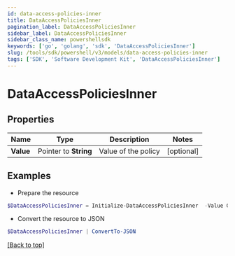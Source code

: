 ```yaml
---
id: data-access-policies-inner
title: DataAccessPoliciesInner
pagination_label: DataAccessPoliciesInner
sidebar_label: DataAccessPoliciesInner
sidebar_class_name: powershellsdk
keywords: ['go', 'golang', 'sdk', 'DataAccessPoliciesInner'] 
slug: /tools/sdk/powershell/v3/models/data-access-policies-inner
tags: ['SDK', 'Software Development Kit', 'DataAccessPoliciesInner']
---
```



# DataAccessPoliciesInner

## Properties

Name | Type | Description | Notes
------------ | ------------- | ------------- | -------------
**Value** |  Pointer to **String** | Value of the policy | [optional] 

## Examples

- Prepare the resource
```powershell
$DataAccessPoliciesInner = Initialize-DataAccessPoliciesInner  -Value GDPR-20
```

- Convert the resource to JSON
```powershell
$DataAccessPoliciesInner | ConvertTo-JSON
```


[[Back to top]](#) 

